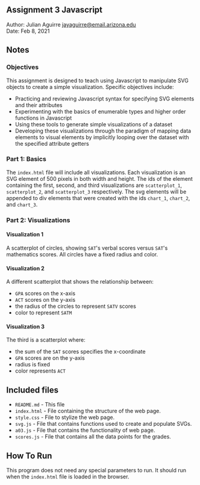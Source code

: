 Assignment 3 Javascript
------------

Author: Julian Aguirre [jayaguirre@email.arizona.edu](mailto:jayaguirre@email.arizona.edu)  
Date: Feb 8, 2021

## Notes

### Objectives
This assignment is designed to teach using Javascript to manipulate SVG objects to create a simple visualization. Specific objectives include:
- Practicing and reviewing Javascript syntax for specifying SVG elements and their attributes
- Experimenting with the basics of enumerable types and higher order functions in Javascript
- Using these tools to generate simple visualizations of a dataset
- Developing these visualizations through the paradigm of mapping data elements to visual elements by implicitly looping over the dataset with the specified attribute getters

### Part 1: Basics
 The `index.html` file will include all visualizations. Each visualization is an SVG element of 500 pixels in both width and height. The ids of the element containing the first, second, and third visualizations are `scatterplot_1`, `scatterplot_2`, and `scatterplot_3` respectively. The svg elements will be appended to div elements that were created with the ids `chart_1`, `chart_2`, and `chart_3`.

### Part 2: Visualizations
#### Visualization 1
A scatterplot of circles, showing `SAT`'s verbal scores versus `SAT`'s mathematics scores. All circles have a fixed radius and color.

#### Visualization 2
A different scatterplot that shows the relationship between:
- `GPA` scores on the x-axis
- `ACT` scores on the y-axis
- the radius of the circles to represent `SATV` scores
- color to represent `SATM`

#### Visualization 3
The third is a scatterplot where:
- the sum of the `SAT` scores specifies the x-coordinate
- `GPA` scores are on the y-axis
- radius is fixed
- color represents `ACT`

## Included files

* `README.md` - This file
* `index.html` - File containing the structure of the web page.
* `style.css` - File to stylize the web page.
* `svg.js` - File that contains functions used to create and populate SVGs.
* `a03.js` - File that contains the functionality of web page.
* `scores.js` - File that contains all the data points for the grades.

## How To Run
This program does not need any special parameters to run. It should run when the
`index.html` file is loaded in the browser.
